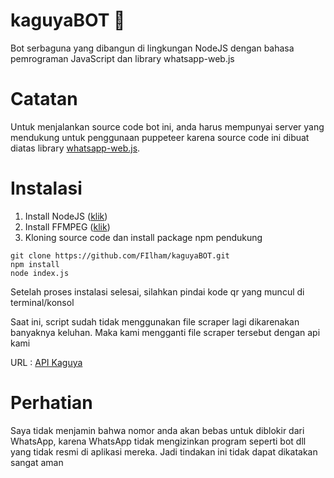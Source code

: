 # kaguyaBOT 🎴
Bot serbaguna yang dibangun di lingkungan NodeJS dengan bahasa pemrograman JavaScript dan library whatsapp-web.js

# Catatan
Untuk menjalankan source code bot ini, anda harus mempunyai server yang mendukung untuk penggunaan puppeteer karena source code ini dibuat diatas library [whatsapp-web.js](https://github.com/pedroslopez/whatsapp-web.js).

# Instalasi
1. Install NodeJS ([klik](https://nodejs.org/en/download))
2. Install FFMPEG ([klik](https://www.gyan.dev/ffmpeg/builds/))
3. Kloning source code dan install package npm pendukung
```
git clone https://github.com/FIlham/kaguyaBOT.git
npm install
node index.js
```
Setelah proses instalasi selesai, silahkan pindai kode qr yang muncul di terminal/konsol

Saat ini, script sudah tidak menggunakan file scraper lagi dikarenakan banyaknya keluhan. Maka kami mengganti file scraper tersebut dengan api kami
        
URL : [API Kaguya](https://proud-bear-baseball-cap.cyclic.app/)

# Perhatian
Saya tidak menjamin bahwa nomor anda akan bebas untuk diblokir dari WhatsApp, karena WhatsApp tidak mengizinkan program seperti bot dll yang tidak resmi di aplikasi mereka. Jadi tindakan ini tidak dapat dikatakan sangat aman


[https://proud-bear-baseball-cap.cyclic.app/]: https://proud-bear-baseball-cap.cyclic.app/